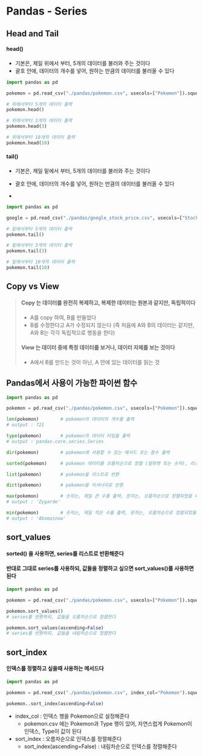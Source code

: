 # Pandas - Series



## Head and Tail

#### head()

- 기본은, 제일 위에서 부터, 5개의 데이터를 불러와 주는 것이다
- 괄호 안에, 데이터의 개수를 넣어, 원하는 만큼의 데이터를 불러올 수 있다

```python
import pandas as pd

pokemon = pd.read_csv("./pandas/pokemon.csv", usecols=["Pokemon"]).squeeze()

# 위에서부터 5개의 데이터 출력
pokemon.head()

# 위에서부터 3개의 데이터 출력
pokemon.head(3)

# 위에서부터 10개의 데이터 출력
pokemon.head(10)
```





#### tail()

- 기본은, 제일 밑에서 부터, 5개의 데이터를 불러와 주는 것이다
- 괄호 안에, 데이터의 개수를 넣어, 원하는 만큼의 데이터를 불러올 수 있다

- 

```python
import pandas as pd

google = pd.read_csv("./pandas/google_stock_price.csv", usecols=["Stock Price"]).squeeze()

# 밑에서부터 5개의 데이터 출력
pokemon.tail()

# 밑에서부터 3개의 데이터 출력
pokemon.tail(3)

# 밑에서부터 10개의 데이터 출력
pokemon.tail(10)
```





## Copy vs View

> #### Copy 는 데이터를 완전히 복제하고, 복제한 데이터는 원본과 같지만, 독립적이다
>
> - A를 copy 하여, B를 만들었다
> - B를 수정한다고 A가 수정되지 않는다 (즉 처음에 A와 B의 데이터는 같지만, A와 B는 각각 독립적으로 행동을 한다)
>
> #### View 는 데이터 중에 특정 데이터를 보거나, 데이터 자체를 보는 것이다
>
> - A에서 B를 만드는 것이 아닌, A 안에 있는 데이터를 읽는 것





## Pandas에서 사용이 가능한 파이썬 함수

```python
import pandas as pd

pokemon = pd.read_csv("./pandas/pokemon.csv", usecols=["Pokemon"]).squeeze()

len(pokemon)		# pokemon의 데이터의 개수를 출력
# output : 721

type(pokemon)		# pokemon의 데이터 타입을 출력
# output : pandas.core.series.Series

dir(pokemon)		# pokemon에 사용할 수 있는 메서드 또는 함수 출력

sorted(pokemon)		# pokemon 데이터를 오름차순으로 정렬 (알파벳 또는 숫자), 리스트로 반환해준다

list(pokemon)		# pokemon을 리스트로 반환

dict(pokemon)		# pokemon을 딕셔너리로 반환

max(pokemon)		# 숫자는, 제일 큰 수를 출력, 문자는, 오름차순으로 정렬되었을 때, 마지막 단어 출력
# output : 'Zygarde'

min(pokemon)		# 숫자는, 제일 작은 수를 출력, 문자는, 오름차순으로 정렬되었을 때, 처음 단어 출력
# output : 'Abomasnow'
```



## sort_values

#### sorted() 을 사용하면, series를 리스트로 반환해준다

#### 반대로 그대로 series를 사용하되, 값들을 정렬하고 싶으면 sort_values()를 사용하면 된다



```python
import pandas as pd

pokemon = pd.read_csv("./pandas/pokemon.csv", usecols=["Pokemon"]).squeeze()

pokemon.sort_values()
# series를 반환하되, 값들을 오름차순으로 정렬한다

pokemon.sort_values(ascending=False)
# series를 반환하되, 값들을 내림차순으로 정렬한다
```



## sort_index

#### 인덱스를 정렬하고 싶을때 사용하는 메서드다



```python
import pandas as pd

pokemon = pd.read_csv("./pandas/pokemon.csv", index_col="Pokemon").squeeze()

pokemon..sort_index(ascending=False)
```

- index_col : 인덱스 행을 Pokemon으로 설정해준다
  - pokemon.csv 에는 Pokemon과 Type 행이 있어, 자연스럽게 Pokemon이 인덱스, Type이 값이 된다
- sort_index : 오름차순으로 인덱스를 정렬해준다
  - sort_index(ascending=False) : 내림차순으로 인덱스를 정렬해준다
